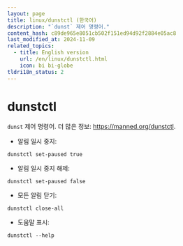 ```yaml
---
layout: page
title: linux/dunstctl (한국어)
description: "`dunst` 제어 명령어."
content_hash: c89de965e8051cb502f151ed94d92f2884e05ac8
last_modified_at: 2024-11-09
related_topics:
  - title: English version
    url: /en/linux/dunstctl.html
    icon: bi bi-globe
tldri18n_status: 2
---
```

# dunstctl

`dunst` 제어 명령어.
더 많은 정보: <https://manned.org/dunstctl>.

- 알림 일시 중지:

`dunstctl set-paused true`

- 알림 일시 중지 해제:

`dunstctl set-paused false`

- 모든 알림 닫기:

`dunstctl close-all`

- 도움말 표시:

`dunstctl --help`
